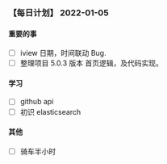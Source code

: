 ### 【每日计划】 2022-01-05

#### 重要的事

- [ ] iview 日期，时间联动 Bug.
- [ ] 整理项目 5.0.3 版本 首页逻辑，及代码实现。

#### 学习

- [ ] github api
- [ ] 初识 elasticsearch

#### 其他

- [ ] 骑车半小时
